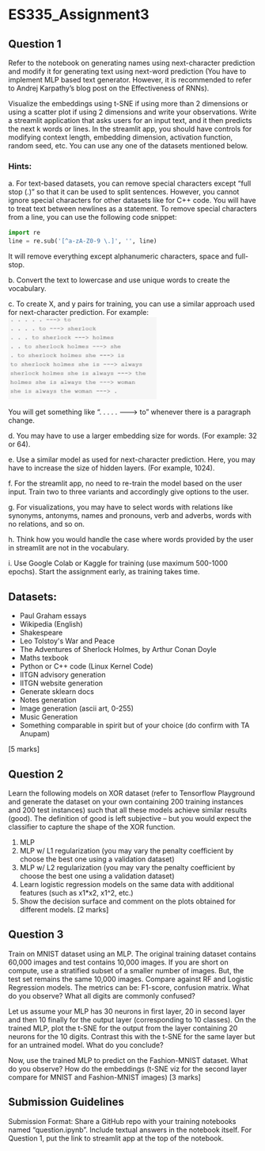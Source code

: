 # ES335_Assignment3
## Question 1
Refer to the notebook on generating names using next-character prediction and modify it for generating text using next-word prediction (You have to implement MLP based text generator. However, it is recommended to refer to Andrej Karpathy’s blog post on the Effectiveness of RNNs).

Visualize the embeddings using t-SNE if using more than 2 dimensions or using a scatter plot if using 2 dimensions and write your observations. Write a streamlit application that asks users for an input text, and it then predicts the next k words or lines. In the streamlit app, you should have controls for modifying context length, embedding dimension, activation function, random seed, etc. You can use any one of the datasets mentioned below.
	
### Hints:

a. For text-based datasets, you can remove special characters except “full stop (.)” so that it can be used to split sentences. However, you cannot ignore special characters for other datasets like for C++ code. You will have to treat text between newlines as a statement. To remove special characters from a line, you can use the following code snippet:

```python
import re
line = re.sub('[^a-zA-Z0-9 \.]', '', line)
```

It will remove everything except alphanumeric characters, space and full-stop.

b. Convert the text to lowercase and use unique words to create the vocabulary.

c. To create X, and y pairs for training, you can use a similar approach used for next-character prediction. For example:<br>
<img src="readme_image.png" alt="drawing" width="300"/>

You will get something like “. . . . . ---> to” whenever there is a paragraph change. 

d. You may have to use a larger embedding size for words. (For example: 32 or 64).

e. Use a similar model as used for next-character prediction. Here, you may have to increase the size of hidden layers. (For example, 1024).

f. For the streamlit app, no need to re-train the model based on the user input. Train two to three variants and accordingly give options to the user.

g. For visualizations, you may have to select words with relations like synonyms, antonyms, names and pronouns, verb and adverbs, words with no relations, and so on.

h. Think how you would handle the case where words provided by the user in streamlit are not in the vocabulary.

i. Use Google Colab or Kaggle for training (use maximum 500-1000 epochs). Start the assignment early, as training takes time. 

## Datasets:
- Paul Graham essays
- Wikipedia (English)
- Shakespeare
- Leo Tolstoy's War and Peace
- The Adventures of Sherlock Holmes, by Arthur Conan Doyle
- Maths texbook
- Python or C++ code (Linux Kernel Code)
- IITGN advisory generation
- IITGN website generation
- Generate sklearn docs 
- Notes generation
- Image generation (ascii art, 0-255)
- Music Generation
- Something comparable in spirit but of your choice (do confirm with TA Anupam)

[5 marks]

## Question 2
Learn the following models on XOR dataset (refer to Tensorflow Playground and generate the dataset on your own containing 200 training instances and 200 test instances) such that all these models achieve similar results (good). The definition of good is left subjective – but you would expect the classifier to capture the shape of the XOR function. <br>
1. MLP 
2. MLP w/ L1 regularization (you may vary the penalty coefficient by choose the best one using a validation dataset)
3. MLP w/ L2 regularization (you may vary the penalty coefficient by choose the best one using a validation dataset)
4. Learn logistic regression models on the same data with additional features (such as x1*x2, x1^2, etc.)
5. Show the decision surface and comment on the plots obtained for different models. [2 marks]

## Question 3
Train on MNIST dataset using an MLP. The original training dataset contains 60,000 images and test contains 10,000 images. If you are short on compute, use a stratified subset of a smaller number of images. But, the test set remains the same 10,000 images. Compare against RF and Logistic Regression models.  The metrics can be: F1-score, confusion matrix. What do you observe? What all digits are commonly confused? 

Let us assume your MLP has 30 neurons in first layer, 20 in second layer and then 10 finally for the output layer (corresponding to 10 classes). On the trained MLP, plot the t-SNE for the output from the layer containing 20 neurons for the 10 digits. Contrast this with the t-SNE for the same layer but for an untrained model. What do you conclude? 

Now, use the trained MLP to predict on the Fashion-MNIST dataset. What do you observe? How do the embeddings (t-SNE viz for the second layer compare for MNIST and Fashion-MNIST images) [3 marks]

## Submission Guidelines
Submission Format: Share a GitHub repo with your training notebooks named “question<number>.ipynb”.  Include textual answers in the notebook itself. For Question 1, put the link to streamlit app at the top of the notebook.








